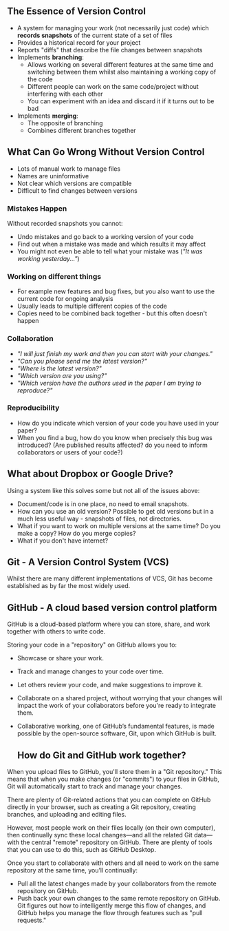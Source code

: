 

## The Essence of Version Control

- A system for managing your work (not necessarily just code) which **records
  snapshots** of the current state of a set of files
- Provides a historical record for your project
- Reports "diffs" that describe the file changes between snapshots
- Implements **branching**:
  - Allows working on several different features at the same time and switching
    between them whilst also maintaining a working copy of the code
  - Different people can work on the same code/project without interfering with
    each other
  - You can experiment with an idea and discard it if it turns out to be bad
- Implements **merging**:
  - The opposite of branching
  - Combines different branches together

## What Can Go Wrong Without Version Control

- Lots of manual work to manage files
- Names are uninformative
- Not clear which versions are compatible
- Difficult to find changes between versions

### Mistakes Happen

Without recorded snapshots you cannot:

- Undo mistakes and go back to a working version of your code
- Find out when a mistake was made and which results it may affect
- You might not even be able to tell what your mistake was (*"It was working
  yesterday..."*)

### Working on different things

- For example new features and bug fixes, but you also want to use the current
  code for ongoing analysis
- Usually leads to multiple different copies of the code
- Copies need to be combined back together - but this often doesn't happen

### Collaboration

- *"I will just finish my work and then you can start with your changes."*
- *"Can you please send me the latest version?"*
- *"Where is the latest version?"*
- *"Which version are you using?"*
- *"Which version have the authors used in the paper I am trying to reproduce?"*

### Reproducibility

- How do you indicate which version of your code you have used in your paper?
- When you find a bug, how do you know when precisely this bug was introduced?
  (Are published results affected? do you need to inform collaborators or users
  of your code?)

## What about Dropbox or Google Drive?

Using a system like this solves some but not all of the issues above:

- Document/code is in one place, no need to email snapshots.
- How can you use an old version? Possible to get old versions but in a much
  less useful way - snapshots of files, not directories.
- What if you want to work on multiple versions at the same time? Do you make a
  copy? How do you merge copies?
- What if you don't have internet?

## Git - A Version Control System (VCS)

Whilst there are many different implementations of VCS, Git has
become established as by far the most widely used.

## GitHub - A cloud based version control platform
GitHub is a cloud-based platform where you can store, share, and work together with others to write code.

Storing your code in a "repository" on GitHub allows you to:

- Showcase or share your work.
- Track and manage changes to your code over time.
- Let others review your code, and make suggestions to improve it.
- Collaborate on a shared project, without worrying that your changes will impact the work of your collaborators before you're ready to integrate them.
- Collaborative working, one of GitHub’s fundamental features, is made possible by the open-source software, Git, upon which GitHub is built.

  ## How do Git and GitHub work together?

When you upload files to GitHub, you'll store them in a "Git repository." This means that when you make changes (or "commits") to your files in GitHub, Git will automatically start to track and manage your changes.

There are plenty of Git-related actions that you can complete on GitHub directly in your browser, such as creating a Git repository, creating branches, and uploading and editing files.

However, most people work on their files locally (on their own computer), then continually sync these local changes—and all the related Git data—with the central "remote" repository on GitHub. There are plenty of tools that you can use to do this, such as GitHub Desktop.

Once you start to collaborate with others and all need to work on the same repository at the same time, you’ll continually:

- Pull all the latest changes made by your collaborators from the remote repository on GitHub.
- Push back your own changes to the same remote repository on GitHub.
Git figures out how to intelligently merge this flow of changes, and GitHub helps you manage the flow through features such as "pull requests."
